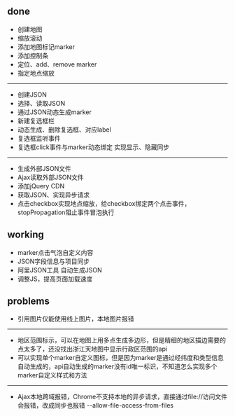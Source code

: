 done
---
- 创建地图
- 缩放滚动
- 添加地图标记marker
- 添加控制条
- 定位、add、remove marker
- 指定地点缩放
---
- 创建JSON
- 选择、读取JSON
- 通过JSON动态生成marker
- 新建复选框栏
- 动态生成、删除复选框、对应label
- 复选框监听事件
- 复选框click事件与marker动态绑定 实现显示、隐藏同步
---
- 生成外部JSON文件
- Ajax读取外部JSON文件
- 添加jQuery CDN
- 获取JSON、实现异步请求
- 点击checkbox实现地点缩放，给checkbox绑定两个点击事件，stopPropagation阻止事件冒泡执行

working
---
- marker点击气泡自定义内容
- JSON字段信息与项目同步
- 阿里JSON工具 自动生成JSON
- 调整JS，提高页面加载速度

problems
---
- 引用图片仅能使用线上图片，本地图片报错
---
- 地区范围标示，可以在地图上用多点生成多边形，但是精细的地区描边需要的点太多了，还没找出浙江天地图中显示行政区范围的api
- 可以实现单个marker自定义图标，但是因为marker是通过经纬度和类型信息自动生成的，api自动生成的marker没有id唯一标识，不知道怎么实现多个marker自定义样式和方法
---
- Ajax本地跨域报错，Chrome不支持本地的异步请求，直接通过file://访问文件会报错，改成同步也报错 --allow-file-access-from-files
